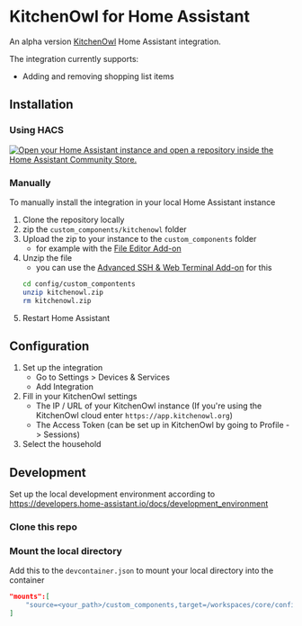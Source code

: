 # KitchenOwl for Home Assistant

An alpha version [KitchenOwl](https://kitchenowl.org) Home Assistant integration.

The integration currently supports:
- Adding and removing shopping list items

## Installation

### Using HACS
[![Open your Home Assistant instance and open a repository inside the Home Assistant Community Store.](https://my.home-assistant.io/badges/hacs_repository.svg)](https://my.home-assistant.io/redirect/hacs_repository/?owner=TomBursch&repository=ktichenowl-ha&category=integration)

### Manually

To manually install the integration in your local Home Assistant instance

1. Clone the repository locally
2. zip the `custom_components/kitchenowl` folder
3. Upload the zip to your instance to the `custom_components` folder
   - for example with the [File Editor Add-on](https://github.com/home-assistant/addons/tree/master/configurator)
4. Unzip the file
   - you can use the [Advanced SSH & Web Terminal Add-on](https://github.com/hassio-addons/addon-ssh) for this
   ```bash
   cd config/custom_compontents
   unzip kitchenowl.zip
   rm kitchenowl.zip
   ```
5. Restart Home Assistant

## Configuration

1. Set up the integration
   - Go to Settings > Devices & Services
   - Add Integration
2. Fill in your KitchenOwl settings
   - The IP / URL of your KitchenOwl instance (If you're using the KitchenOwl cloud enter `https://app.kitchenowl.org`)
   - The Access Token (can be set up in KitchenOwl by going to Profile -> Sessions)
3. Select the household

## Development

Set up the local development environment according to https://developers.home-assistant.io/docs/development_environment

### Clone this repo

### Mount the local directory

Add this to the `devcontainer.json` to mount your local directory into the container

```json
"mounts":[
    "source=<your_path>/custom_components,target=/workspaces/core/config/custom_components,type=bind,consistency=cached"
]
```
